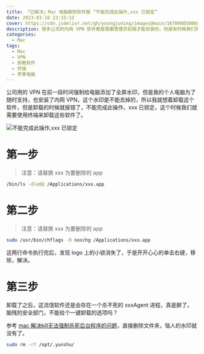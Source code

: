 ```yaml
---
title: 「已解决」Mac 电脑删除软件报 “不能完成此操作,xxx 已锁定”
date: 2023-03-16 23:15:12
cover: https://cdn.jsdelivr.net/gh/youngjuning/images@main/1678980508682.png
description: 很多公司的内网 VPN 软件都是需要管理员权限才能安装的，但是有时候我们需要卸载这些软件，但是卸载的时候会报错，不能完成此操作，xxx 已锁定，这个时候我们就需要使用终端来卸载这些软件了。
categories:
  - Mac
tags:
  - Mac
  - VPN
  - 卸载软件
  - 终端
  - 苹果电脑
---
```


<ins class="adsbygoogle" style="display:block; text-align:center;"  data-ad-layout="in-article" data-ad-format="fluid" data-ad-client="ca-pub-7962287588031867" data-ad-slot="2542544532"></ins><script> (adsbygoogle = window.adsbygoogle || []).push({});</script>

公司用的 VPN 在前一段时间强制给电脑添加了全屏水印，但是我的个人电脑为了随时支持，也安装了内网 VPN，这个水印是不能去掉的，所以我就想着卸载这个软件，但是卸载的时候就报错了，不能完成此操作，xxx 已锁定，这个时候我们就需要使用终端来卸载这些软件了。

<ins class="adsbygoogle" style="display:block; text-align:center;"  data-ad-layout="in-article" data-ad-format="fluid" data-ad-client="ca-pub-7962287588031867" data-ad-slot="2542544532"></ins><script> (adsbygoogle = window.adsbygoogle || []).push({});</script>

![不能完成此操作,xxx 已锁定](https://cdn.jsdelivr.net/gh/youngjuning/images@main/1678980050589.png)

# 第一步

> 注意：请替换 xxx 为要删除的 app

```sh
/bin/ls -dleO@ /Applications/xxx.app
```

# 第二步

> 注意：请替换 xxx 为要删除的 app

```sh
sudo /usr/bin/chflags -R noschg /Applications/xxx.app
```

这两行命令执行完后，发现 logo 上的小锁消失了，于是开开心心的单击右键，移除，解决。

# 第三步

卸载了之后，这流氓软件还是会存在一个杀不死的 xxxAgent 进程，真是醉了。脑残的安全部门，不能给个一键卸载的选项吗？

参考 [mac 解决kill无法强制杀死后台程序的问题](https://www.jianshu.com/p/68014c7e5210)，直接删除文件夹，恼人的水印就没有了。

```sh
sudo rm -rf /opt/.yunshu/
```
